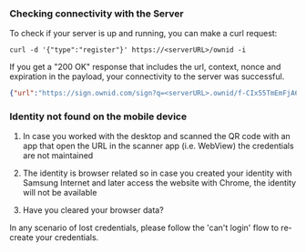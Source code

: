 ### Checking connectivity with the Server

To check if your server is up and running, you can make a curl request:

```curl
curl -d '{"type":"register"}' https://<serverURL>/ownid -i
```

If you get a "200 OK" response that includes the url, context, nonce and expiration in the payload, your connectivity to the server was successful.

```json
{"url":"https://sign.ownid.com/sign?q=<serverURL>.ownid/f-CIx55TmEmFjA6OzMhm-g/start","context":"f-CIx55TmEmFjA6OzMhm-g","nonce":"717ba8c6-5304-492d-a3c8-675c7be5b7e4","expiration":600000}
```

### Identity not found on the mobile device
1. In case you worked with the desktop and scanned the QR code with an app that open the URL in the scanner app (i.e. WebView) the credentials are not maintained

2. The identity is browser related so in case you created your identity with Samsung Internet and later access the website with Chrome, the identity will not be available

3. Have you cleared your browser data?

In any scenario of lost credentials, please follow the 'can't login' flow to re-create your credentials.

